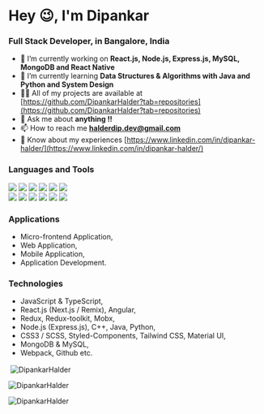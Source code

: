 <h1>Hey 😉, I'm Dipankar</h1>
<h3>Full Stack Developer, in Bangalore, India</h3>

- 🔭 I’m currently working on **React.js, Node.js, Express.js, MySQL, MongoDB and React Native**
- 🌱 I’m currently learning **Data Structures & Algorithms with Java and Python and System Design**
- 👨‍💻 All of my projects are available at [https://github.com/DipankarHalder?tab=repositories](https://github.com/DipankarHalder?tab=repositories)
- 💬 Ask me about **anything !!**
- 📫 How to reach me **[halderdip.dev@gmail.com](mailto:halderdip.dev@gmail.com)**
- 📄 Know about my experiences [https://www.linkedin.com/in/dipankar-halder/](https://www.linkedin.com/in/dipankar-halder/)


<h3> Languages and Tools </h3>

![](https://img.shields.io/badge/JavaScript-informational?style=flat&logo=JAVASCRIPT&logoColor=000000&color=FFFF00)
![](https://img.shields.io/badge/TypeScript-informational?style=flat&logo=TYPESCRIPT&logoColor=white&color=007acc)
![](https://img.shields.io/badge/React-informational?style=flat&logo=REACT&logoColor=000000&color=61dafb)
![](https://img.shields.io/badge/Angular-informational?style=flat&logo=ANGULAR&logoColor=white&color=d4173b)
![](https://img.shields.io/badge/Node.js-informational?style=flat&logo=node.js&logoColor=white&color=6DA55F)
![](https://img.shields.io/badge/Express.js-informational?style=flat&logo=express&logoColor=white&color=8c8c8c)
<br>
![](https://img.shields.io/badge/Mysql-informational?style=flat&logo=mysql&logoColor=white&color=F29111)
![](https://img.shields.io/badge/MongoDB-informational?style=flat&logo=mongodb&logoColor=white&color=4DB33D)
![](https://img.shields.io/badge/Java-informational?style=flat&logo=JAVA&logoColor=white&color=f89820)
![](https://img.shields.io/badge/Python-informational?style=flat&logo=PYTHON&logoColor=white&color=0d1c4d)
![](https://img.shields.io/badge/HTML5-informational?style=flat&logo=HTML5&logoColor=white&color=e34c26)
![](https://img.shields.io/badge/CSS3-informational?style=flat&logo=CSS3&logoColor=white&color=0074d9)


<h3> Applications </h3>

- Micro-frontend Application, 
- Web Application, 
- Mobile Application, 
- Application Development.

<h3> Technologies </h3>

- JavaScript & TypeScript, 
- React.js (Next.js / Remix), Angular,
- Redux, Redux-toolkit, Mobx, 
- Node.js (Express.js), C++, Java, Python, 
- CSS3 / SCSS, Styled-Components, Tailwind CSS, Material UI, 
- MongoDB & MySQL, 
- Webpack, Github etc.

<p>&nbsp;<img align="center" src="https://github-readme-stats.vercel.app/api?username=DipankarHalder&show_icons=true&locale=en" alt="DipankarHalder" /></p>

<p><img align="center" src="https://github-readme-streak-stats.herokuapp.com/?user=DipankarHalder&" alt="DipankarHalder" /></p>

<p><img align="center" src="https://github-readme-stats.vercel.app/api/top-langs/?username=DipankarHalder&hide_border=false&include_all_commits=false&count_private=false&layout=compact" alt="DipankarHalder" /></p>
